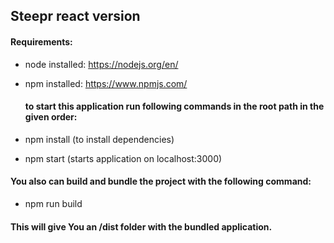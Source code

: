 
## Steepr react version

#### Requirements:

* node installed: https://nodejs.org/en/
* npm installed: https://www.npmjs.com/

  #### to start this application run following commands in the root path in the given order:

 * npm install (to install dependencies)
 * npm start (starts application on localhost:3000)

#### You also can build and bundle the project with the following command:

* npm run build

#### This will give You an /dist folder with the bundled application.
